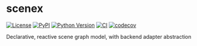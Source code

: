 # scenex

[![License](https://img.shields.io/pypi/l/scenex.svg?color=green)](https://github.com/pyapp-kit/scenex/raw/main/LICENSE)
[![PyPI](https://img.shields.io/pypi/v/scenex.svg?color=green)](https://pypi.org/project/scenex)
[![Python Version](https://img.shields.io/pypi/pyversions/scenex.svg?color=green)](https://python.org)
[![CI](https://github.com/pyapp-kit/scenex/actions/workflows/ci.yml/badge.svg)](https://github.com/pyapp-kit/scenex/actions/workflows/ci.yml)
[![codecov](https://codecov.io/gh/pyapp-kit/scenex/branch/main/graph/badge.svg)](https://codecov.io/gh/pyapp-kit/scenex)

Declarative, reactive scene graph model, with backend adapter abstraction
